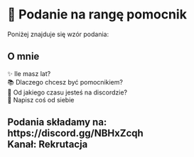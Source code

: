 <h1 align="left">👋 Podanie na rangę pomocnik</h1>


<p align="left">Poniżej znajduje się wzór podania:</p>


<h2 align="left">O mnie</h2>


<p align="left">✨ Ile masz lat?<br>📚 Dlaczego chcesz być pomocnikiem?<br>🎯 Od jakiego czasu jesteś na discordzie?<br>🎲 Napisz coś od siebie</p>


<h2 align="left">Podania składamy na: https://discord.gg/NBHxZcqh <br>Kanał: Rekrutacja</h2>

